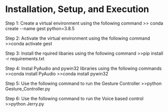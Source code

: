 # Installation, Setup, and Execution
Step 1: Create a virtual environment using the following command
	>> conda create --name gest python=3.8.5
	
Step 2: Activate the virtual environment using the following command
	>>conda activate gest
	
Step 3: Install the rquired libaries  using the following command 
	>>pip install -r requirements.txt
	
Step 4: Instal PyAudio and pywin32 libraries using the following commands
	>>conda install PyAudio
	>>conda install pywin32

Step 5: Use the following command to run the Gesture Controller
	>>python Gesture_Controller.py
	
Step 6: Use the following command to run the Voice based control
	>>python Jerry.py
   
